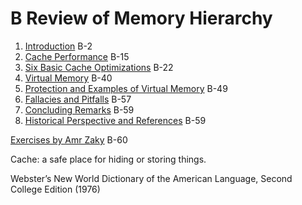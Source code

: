 # B Review of Memory Hierarchy

1. [Introduction](#introduction-7) B-2
2. [Cache Performance](#cache-performance) B-15
3. [Six Basic Cache Optimizations](#six-basic-cache-optimizations) B-22
4. [Virtual Memory](#virtual-memory) B-40
5. [Protection and Examples of Virtual Memory](#protection-and-examples-of-virtual-memory) B-49
6. [Fallacies and Pitfalls](#_bookmark470) B-57
7. [Concluding Remarks](#concluding-remarks-7) B-59
8. [Historical Perspective and References](#historical-perspective-and-references-3) B-59

[Exercises by Amr Zaky](#exercises-by-amr-zaky) B-60

Cache: a safe place for hiding or storing things.

Webster’s New World Dictionary of the American Language, Second College Edition (1976)
